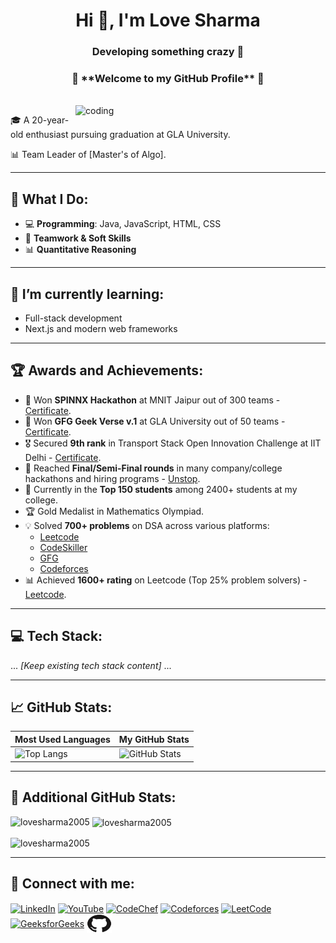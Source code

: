 <h1 align="center">Hi 👋, I'm Love Sharma</h1>
<h3 align="center">Developing something crazy 🤫</h3>
<h3 align="center">🌟 **Welcome to my GitHub Profile** 🌟</h3>
<br>

<img align="right" alt="coding" width="400" src="https://user-images.githubusercontent.com/75851313/151668395-5591532b-28da-46a6-9476-7c9694bcb60e.gif">

🎓 A 20-year-old enthusiast pursuing graduation at GLA University.

📊 Team Leader of [Master's of Algo].

---

## 🔧 What I Do:
- 💻 **Programming**: Java, JavaScript, HTML, CSS
- 🤝 **Teamwork & Soft Skills**
- 📊 **Quantitative Reasoning**

---

## 🌱 I’m currently learning:
- Full-stack development
- Next.js and modern web frameworks

---

## 🏆 Awards and Achievements:
- 🥇 Won **SPINNX Hackathon** at MNIT Jaipur out of 300 teams - [Certificate](https://drive.google.com/file/d/11sVGGPFQWpGwFFswrtvtqr8uLfcMWoJo/view?usp=sharing).
- 🥇 Won **GFG Geek Verse v.1** at GLA University out of 50 teams - [Certificate](https://drive.google.com/file/d/1_ZzwBcO62uxAiCdUkz8_l4FnUGEMr4bt/view?usp=sharing).
- 🎖️ Secured **9th rank** in Transport Stack Open Innovation Challenge at IIT Delhi - [Certificate](https://drive.google.com/file/d/1xYeogOp0__FAljYx-jBGSpLYFiuQmcVu/view?usp=sharing).
- 🎉 Reached **Final/Semi-Final rounds** in many company/college hackathons and hiring programs - [Unstop](https://unstop.com/u/lovesha2175).
- 🌟 Currently in the **Top 150 students** among 2400+ students at my college.
- 🏆 Gold Medalist in Mathematics Olympiad.
- 💡 Solved **700+ problems** on DSA across various platforms:
  - [Leetcode](https://leetcode.com/u/lovesharmaup93/)
  - [CodeSkiller](https://codeskiller.codingblocks.com/users/356244)
  - [GFG](https://www.geeksforgeeks.org/user/ls860epys/)
  - [Codeforces](https://codeforces.com/profile/ls8600914)
- 📊 Achieved **1600+ rating** on Leetcode (Top 25% problem solvers) - [Leetcode](https://leetcode.com/u/lovesharmaup93/).

---

## 💻 Tech Stack:
... *[Keep existing tech stack content]* ...

---

## 📈 GitHub Stats:

| Most Used Languages | My GitHub Stats |
|---|---|
| ![Top Langs](https://github-readme-stats.vercel.app/api/top-langs/?username=lovesharma2005&layout=compact&theme=radical) | ![GitHub Stats](https://github-readme-stats.vercel.app/api?username=lovesharma2005&show_icons=true&theme=radical&cache_seconds=1800) |

---

## 🏅 Additional GitHub Stats:
<p><img align="left" src="https://github-readme-stats.vercel.app/api/top-langs?username=lovesharma2005&show_icons=true&locale=en&layout=compact" alt="lovesharma2005" /></p>

<p>&nbsp;<img align="center" src="https://github-readme-stats.vercel.app/api?username=lovesharma2005&show_icons=true&locale=en" alt="lovesharma2005" /></p>

<p><img align="center" src="https://github-readme-streak-stats.herokuapp.com/?user=lovesharma2005&theme=radical" alt="lovesharma2005" /></p>

---

## 🤝 Connect with me:
<p align="left">
<a href="https://linkedin.com/in/love-sharma-26aa48348/" target="blank"><img align="center" src="https://raw.githubusercontent.com/rahuldkjain/github-profile-readme-generator/master/src/images/icons/Social/linked-in-alt.svg" alt="LinkedIn" height="30" width="40" /></a>
<a href="https://www.youtube.com/@lovesharmaup93" target="blank"><img align="center" src="https://raw.githubusercontent.com/rahuldkjain/github-profile-readme-generator/master/src/images/icons/Social/youtube.svg" alt="YouTube" height="30" width="40" /></a>
<a href="https://www.codechef.com/users/ls8600914" target="blank"><img align="center" src="https://cdn.jsdelivr.net/npm/simple-icons@3.1.0/icons/codechef.svg" alt="CodeChef" height="30" width="40" /></a>
<a href="https://codeforces.com/profile/ls8600914" target="blank"><img align="center" src="https://raw.githubusercontent.com/rahuldkjain/github-profile-readme-generator/master/src/images/icons/Social/codeforces.svg" alt="Codeforces" height="30" width="40" /></a>
<a href="https://leetcode.com/u/lovesharmaup93/" target="blank"><img align="center" src="https://raw.githubusercontent.com/rahuldkjain/github-profile-readme-generator/master/src/images/icons/Social/leet-code.svg" alt="LeetCode" height="30" width="40" /></a>
<a href="https://www.geeksforgeeks.org/user/ls860epys/" target="blank"><img align="center" src="https://raw.githubusercontent.com/rahuldkjain/github-profile-readme-generator/master/src/images/icons/Social/geeks-for-geeks.svg" alt="GeeksforGeeks" height="30" width="40" /></a>
<a href="https://github.com/lovesharma2005" target="blank"><img align="center" src="https://raw.githubusercontent.com/devicons/devicon/master/icons/github/github-original.svg" alt="GitHub" height="30" width="40" /></a>
</p>
